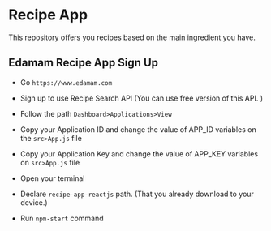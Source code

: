 # Recipe App

This repository offers you recipes based on the main ingredient you have.

## Edamam Recipe App Sign Up
- Go `https://www.edamam.com`
- Sign up to use Recipe Search API (You can use free version of this API. )
- Follow the path `Dashboard>Applications>View`
- Copy your Application ID and change the value of APP_ID variables on the `src>App.js` file
- Copy your Application Key and change the value of APP_KEY variables on `src>App.js` file


- Open your terminal
- Declare `recipe-app-reactjs` path. (That you already download to your device.)
- Run `npm-start` command
